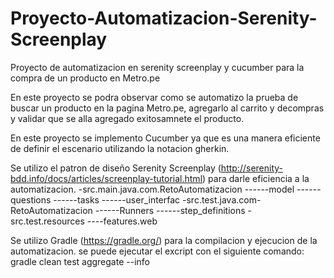 # Proyecto-Automatizacion-Serenity-Screenplay
Proyecto de automatizacion en serenity screenplay y cucumber para la compra de un producto en Metro.pe

En este proyecto se podra observar como se automatizo la prueba de buscar un producto en la pagina Metro.pe, agregarlo al carrito y decompras y validar que se alla agregado exitosamnete el producto.

En este proyecto se implemento Cucumber ya que es una manera eficiente de definir el escenario utilizando la notacion gherkin.

Se utilizo el patron de diseño Serenity Screenplay (http://serenity-bdd.info/docs/articles/screenplay-tutorial.html) para darle eficiencia a la automatizacion.
-src.main.java.com.RetoAutomatizacion
------model
------questions
------tasks
------user_interfac
-src.test.java.com-RetoAutomatizacion
------Runners
------step_definitions
-src.test.resources
----features.web

Se utilizo Gradle (https://gradle.org/) para la compilacion y ejecucion de la automatizacion.
se puede ejecutar el excript con el siguiente comando:
gradle clean test aggregate --info
